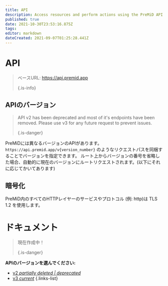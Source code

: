 ```yaml
---
title: API
description: Access resources and perform actions using the PreMiD API
published: true
date: 2021-10-30T23:53:16.875Z
tags:
editor: markdown
dateCreated: 2021-09-07T01:25:28.441Z
---
```


# API

> ベースURL: https://api.premid.app 
> 
> {.is-info}

## APIのバージョン
> API v2 has been deprecated and most of it's endpoints have been removed. Please use v3 for any future request to prevent issues. 
> 
> {.is-danger}

PreMiDには異なるバージョンのAPIがあります。 `https://api.premid.app/v{version_number}` のようなリクエストパスを同梱することでバージョンを指定できます。 ルート上からバージョンの番号を省略した場合、自動的に現在のバージョンにルートリクエストされます。(以下にそれに応じてかいてあります)

## 暗号化

PreMiD内のすべてのHTTPレイヤーのサービスやプロトコル (例: http)は TLS 1.2 を使用します。

# ドキュメント
> 現在作成中！ 
> 
> {.is-danger}

**APIのバージョンを選んでください:**
- [v2 *partially deleted | deprecated*](/dev/api/v2)
- [v3 *current*](/dev/api/v3)
{.links-list}